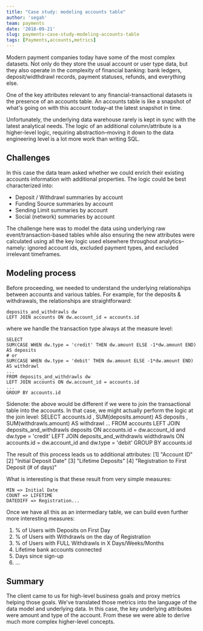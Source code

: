```yaml
---
title: "Case study: modeling accounts table"
author: 'segah'
team: payments
date: '2018-09-21'
slug: payments-case-study-modeling-accounts-table
tags: [Payments,accounts,metrics]
---
```


Modern payment companies today have some of the most complex datasets. Not only do they store the usual account or user type data, but they also operate in the complexity of financial banking: bank ledgers, deposit/widthdrawl records, payment statuses, refunds, and everything else.

One of the key attributes relevant to any financial-transactional datasets is the presence of an accounts table. An accounts table is like a snapshot of what's going on with this account today–at the latest snapshot in time.

<!--more-->
Unfortunately, the underlying data warehouse rarely is kept in sync with the latest analytical needs. The logic of an additional column/attribute is a higher-level logic, requiring abstraction–moving it down to the data engineering level is a lot more work than writing SQL.

## Challenges

In this case the data team asked whether we could enrich their existing accounts information with additional properties. The logic could be best characterized into:
* Deposit / Withdrawl summaries by account
* Funding Source summaries by account
* Sending Limit summaries by account
* Social (network) summaries by account

The challenge here was to model the data using underlying raw event/transaction-based tables while also ensuring the new attributes were calculated using all the key logic used elsewhere throughout analytics–namely: ignored account ids, excluded payment types, and excluded irrelevant timeframes.

## Modeling process

Before proceeding, we needed to understand the underlying relationships between accounts and various tables. For example, for the deposits & withdrawals, the relationships are straightforward:
```
deposits_and_withdrawls dw
LEFT JOIN accounts ON dw.account_id = accounts.id
```

where we handle the transaction type always at the measure level:
```
SELECT
SUM(CASE WHEN dw.type = 'credit' THEN dw.amount ELSE -1*dw.amount END) AS deposits
# or
SUM(CASE WHEN dw.type = 'debit' THEN dw.amount ELSE -1*dw.amount END) AS withdrawl
...
FROM deposits_and_withdrawls dw
LEFT JOIN accounts ON dw.account_id = accounts.id
...
GROUP BY accounts.id
```
> >
Sidenote: the above would be different if we were to join the transactional table into the accounts. In that case, we might actually perform the logic at the join level:
SELECT accounts.id
, SUM(deposits.amount) AS deposits
, SUM(withdrawls.amount) AS withdrawl ...
FROM accounts LEFT JOIN deposits_and_withdrawls deposits
ON accounts.id = dw.account_id and dw.type = 'credit'
LEFT JOIN deposits_and_withdrawls widthdrawls ON accounts.id = dw.account_id and dw.type = 'debit' GROUP BY accounts.id

The result of this process leads us to additional attributes:
[1] "Account ID"
[2] "Initial Deposit Date"
[3] "Lifetime Deposits"
[4] "Registration to First Deposit (# of days)"

What is interesting is that these result from very simple measures:
```
MIN => Initial Date
COUNT => LIFETIME
DATEDIFF => Registration...
```
Once we have all this as an intermediary table, we can build even further more interesting measures:
1. % of Users with Deposits on First Day
2. % of Users with Withdrawls on the day of Registration
3. % of Users with FULL Withdrawls in X Days/Weeks/Months
4. Lifetime bank accounts connected
5. Days since sign-up
6. …

## Summary

The client came to us for high-level business goals and proxy metrics helping those goals. We've translated those metrics into the language of the data model and underlying data. In this case, the key underlying attributes were amount and type of the account. From these we were able to derive much more complex higher-level concepts.
